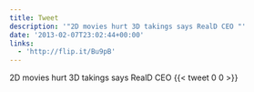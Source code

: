 ```yaml
---
title: Tweet
description: '"2D movies hurt 3D takings says RealD CEO "'
date: '2013-02-07T23:02:44+00:00'
links:
  - 'http://flip.it/Bu9pB'
---
```

2D movies hurt 3D takings says RealD CEO 
      {{< tweet 0 0 >}}
    
